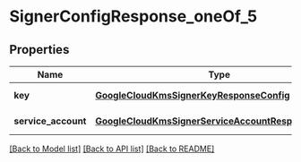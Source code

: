 # SignerConfigResponse_oneOf_5
## Properties

| Name | Type | Description | Notes |
|------------ | ------------- | ------------- | -------------|
| **key** | [**GoogleCloudKmsSignerKeyResponseConfig**](GoogleCloudKmsSignerKeyResponseConfig.md) |  | [default to null] |
| **service\_account** | [**GoogleCloudKmsSignerServiceAccountResponseConfig**](GoogleCloudKmsSignerServiceAccountResponseConfig.md) |  | [default to null] |

[[Back to Model list]](../README.md#documentation-for-models) [[Back to API list]](../README.md#documentation-for-api-endpoints) [[Back to README]](../README.md)

